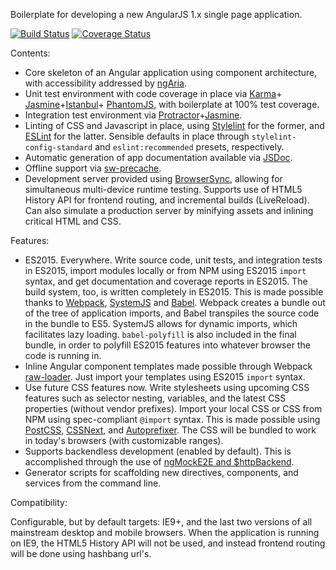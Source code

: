 Boilerplate for developing a new AngularJS 1.x single page application.

[![Build Status](https://travis-ci.org/gscoppino/ng-es2015-webpack.svg?branch=master)](https://travis-ci.org/gscoppino/ng-es2015-webpack)
[![Coverage Status](https://coveralls.io/repos/github/gscoppino/ng-es2015-webpack/badge.svg?branch=master)](https://coveralls.io/github/gscoppino/ng-es2015-webpack?branch=master)

Contents:
* Core skeleton of an Angular application using component architecture, with accessibility addressed by [ngAria](https://angularjs.org/).
* Unit test environment with code coverage in place via [Karma](https://karma-runner.github.io/1.0/index.html)+
[Jasmine](http://jasmine.github.io/)+[Istanbul](http://gotwarlost.github.io/istanbul/)+
[PhantomJS](http://phantomjs.org/), with boilerplate at 100% test coverage.
* Integration test environment via [Protractor](http://www.protractortest.org/)+[Jasmine](http://jasmine.github.io/).
* Linting of CSS and Javascript in place, using [Stylelint](http://stylelint.io/) for the former, and [ESLint](http://eslint.org/) for the latter. Sensible defaults
in place through `stylelint-config-standard` and `eslint:recommended` presets, respectively.
* Automatic generation of app documentation available via [JSDoc](http://usejsdoc.org/).
* Offline support via [sw-precache](https://github.com/GoogleChrome/sw-precache).
* Development server provided using [BrowserSync](https://www.browsersync.io/), allowing for simultaneous multi-device runtime testing. Supports use of HTML5 History API
for frontend routing, and incremental builds (LiveReload). Can also simulate a production server by minifying assets and inlining critical HTML and CSS.

Features:
* ES2015. Everywhere. Write source code, unit tests, and integration tests in ES2015, import modules locally or from NPM using ES2015 `import` syntax, and get documentation and coverage reports
in ES2015. The build system, too, is written completely in ES2015. This is made possible thanks to [Webpack](https://webpack.github.io/), [SystemJS](https://github.com/systemjs/systemjs) and
[Babel](https://babeljs.io/). Webpack creates a bundle out of the tree of application imports, and Babel transpiles the source code in the bundle to ES5. SystemJS allows for
dynamic imports, which facilitates lazy loading. `babel-polyfill` is also included in the final bundle, in order to polyfill ES2015 features into whatever browser
the code is running in.
* Inline Angular component templates made possible through Webpack [raw-loader](https://github.com/webpack/raw-loader). Just import your templates using ES2015 `import` syntax.
* Use future CSS features now. Write stylesheets using upcoming CSS features such as selector nesting, variables, and the latest CSS properties (without vendor prefixes).
Import your local CSS or CSS from NPM using spec-compliant `@import` syntax.  This is made possible using [PostCSS](http://postcss.org/), [CSSNext](http://cssnext.io/),
and [Autoprefixer](https://autoprefixer.github.io/). The CSS will be bundled to work in today's browsers (with customizable ranges).
* Supports backendless development (enabled by default). This is accomplished through the use of [ngMockE2E and $httpBackend](https://angularjs.org/).
* Generator scripts for scaffolding new directives, components, and services from the command line.

Compatibility:

Configurable, but by default targets: IE9+, and the last two versions of all mainstream desktop and mobile browsers. When the application is running on IE9,
the HTML5 History API will not be used, and instead frontend routing will be done using hashbang url's.